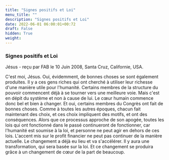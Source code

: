 ```yaml
---
title: "Signes positifs et Loi"
menu_title: ""
description: "Signes positifs et Loi"
date: 2022-06-01 06:00:01+00:72
draft: False
hidden: True
weight:
---
```

### Signes positifs et Loi

Jésus - reçu par FAB le 10 Juin 2008, Santa Cruz, Californie, USA.

C'est moi, Jésus.
Oui, évidemment, de bonnes choses se sont également produites. Il y a ces gens riches qui ont cherché à utiliser leur richesse d'une manière utile pour l'humanité. Certains membres de la structure du pouvoir commencent déjà à se tourner vers une meilleure voie. Mais c'est en dépit du système et non à cause de lui. Le cœur humain commence donc bel et bien à changer.
Et oui, certains membres du Congrès ont fait de bonnes choses. Comme à toutes les autres époques, chacun fait maintenant des choix, et ces choix impliquent des motifs, et ont des conséquences. Alors que ce processus approche de son apogée, toutes les lois qui ont fonctionné dans le passé continueront de fonctionner, car l'humanité est soumise à la loi, et personne ne peut agir en dehors de ces lois.
L'accent mis sur le profit financier ne peut pas continuer de la manière actuelle. Le changement a déjà eu lieu et va s'accélérer. Il y aura une transformation, qui sera basée sur la loi. Et ce changement se produira grâce à un changement de cœur de la part de beaucoup.